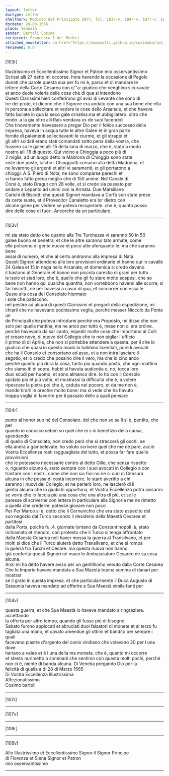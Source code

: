 ```yaml
---
layout: letter
doctype: Letter
shelfmark: Mediceo del Principato 2977, fol. 103r-v, 104r-v, 107r-v, 108r-v
docdate: 28-03-1565
place: Venezia
sender: Bartoli Cosimo
recipient: Francesco I de' Medici
attached_newsletter: <a href="https://smansutti.github.io/cosimobartoli/texts/3079_073/">3079_073</a>
reviewed: 0.0
---
```


[103r]  
  
  
Illustrissimo et Eccellentissimo Signor et Patron mio osservantissimo  
Scrissi alli 27 detto mi occorse. hora havendo la occasione di Pagolo  
donati che parole questa sua per fu mi è, parso et di mandare le  
lettere della Corte Cesarea con q⁀a: giudico che venghino sicuravate  
et anco duole voleria delle cose che di qua si intendono  
Questi Clarissimi hieri conferirono gli avisi di Levante che sono di  
tre del prote, et dicono che il Signore era andato con una sua bene che ella  
in persona a sollecitare et vedere le cose dello Arsanale, et che haveva  
fatto bullate in qua la seco gale ornatiss:ma et abbigliatero. oltro che  
modo. a la gia oltre alli Rais vendava xx de suoi facendoli  
Che tinovamente havessero a pregar Dio per il felice successo della  
impresa, haveva in acqua tutte le altre Galee et in gran parte  
fornite di palamenti sollecitavanti le ciurme, et gli strappi et  
gli altri soldati erano stati comandati sotto pena della vostra, che  
fussero su le galee alli 15 della luna di marzo, che è, stato a modo  
nostro alli 18 di questo. Qui vicino a Chioggia a poco più di  
2 miglia, ad un luogo detto la Madrona di Chioggia sono state  
viste due poste, talche i Chioggiotti corsono alla detta Madonna, et  
ne levarono gli argenti et altri vi saramenti, et gli portarono a  
chioggi. A S. Piero di Nota, ne sono comparse parechi et  
vi hanno fatto preda meglio che di 150 anime. Nel Canale di  
Corsi è, stato Dragut con 28 volle, et si crede sia passato per  
andare a Lepanto ad unirsi con la Armata. Due Marsiliane  
Carichi di Biscotti che questi Signori mandava a Corfù son state prese  
da certe suste, et il Proveditor Canaletto era lor dietro con  
alcune galee per vedere se poteva recuperarle. che è, quanto posso  
dire delle cose di fuori. Ancorche da un particulare.  
  
---  

[103v]  
  
  
mi sia stato detto che quanto alla Tre Turchessa vi saranno 50 in 50  
galee buono et benetra; et che le altre saranno tato armate, come  
elle potranno di gente nuova et poco atte aferquanto le: ma che saranno bene  
assai di numero, et che al certo andranno alla impresa di Nata  
Questi Signori attendono alle loro provisioni ordinarie et hanno qui in cavalle  
24 Galea et 15 in nega nello Arsanale, et domenica si credo davano  
il bastono al Generale et hanno non piccola carestia di grani per tutto  
le isole et stati loro, che è, quello che gli fu stare molto sospesi, che so  
bene non hanno qui qualche quantità, non vorrebbono haversi alle scorre, si  
far biscotti, né per havessi a cavar di qua, et soccorrer con essa le  
Qusto alla cosa del Consolato hiermato  
i sole che patiscono.  
nel pestire ad alcuni di questi Clarissimi et pregarli della espedizione, mi  
chiarii che ne havevano pochissime voglia, perché messer Niccolò da Ponte un  
de Principali che poteva introdurei perché era Proposto, mi disse che non  
solo per quella mattina, ma ne anco per tutto è, mese non ci era ordine.  
perché havevano da sar canto, espedir molte cose che importano al Colli  
et creare nove, di nuovo del Collegio che io non pigliar l'ufficio  
il primo dì di Aprile, che non si potrebbe attendere a questa. per il che io  
giudico che quasi in questo modo lo habbino licentiati, pure li avocati  
che ha il Consolo et consortano ad asse, et a non intra lasciare il  
segotio, et io credo che possino dire il vero, ma che lo cino anco  
perché quanto più dura la cosa, tanto più quando posto, che ogni mattina  
che siamo iti di sopra, habbi si havuta audientia o, no, tocca loro  
duoi scudi per huomo, et sono almanco dire. Io ho con il Consolo  
spidato più et più volte, et mostrassi la difficultà che è, a volere  
ripescare la pietra poi che è, caduta nel pocero, et da me non è,  
mando tirarli le orechie molto bone: ma si vede che ha havuto  
troppa voglia di favorire per il passato dello a quali pensare  
  
---  

[104r]  
  
  
punto al honor suo né del Consolato. del che non so se li si è, pentito, che per  
quanto io conosco seben so quel che ei s in benefizio della causa, spendendo  
di quello di Consolato, non credo però che si straccerà gli occhi, se  
ella andrà a gambelevate. ho voluto scrivere quel che me ne pare, acciò  
Vostra Eccellenza resti ragguagliata del tutto, et possa far fare quelle provvisioni  
che le potessero necessarie contro al detto Gilio, che senza rispetto  
o, riguardo alcuno è, stato sempre con i suoi avocati in Collegio a con  
trastare con i nostri, come che non sia fior:no ne si curi di Censura  
alcuna in che possa di costà incorrere. Io starò avertito a chi  
saranno i nuovi del Collegio, et ne parlerò loro, ne lascierò di li  
gentia alcuna che io giudichi opportuna, et Vostra Eccellenza potrà avisarmi  
se vorrà che io faccia più una cosa che una altra di più, et se le  
paresse di scriverne con lettera in particulare alla Signoria me ne rimetto  
a quella che crederrei potesse giovare non poco  
Per Per Marco si è, detto che il Cernevichio che era stato espedito del  
suo negozio dal Turco secondo il desiderio della Maestà Cesarea et partitosi  
dalla Porta, poiché fu .4. giornate lontano da Constantinopoli ,è, stato  
richiamato et ritenuto, con protesto che il Turco si tenga affrontato  
dalla Maestà Cesarea nell haver mossa la guerra al Transilvano, et per  
molti si dice che il Turco aiuterà detto Transilvano, et che si rompa  
la guerra fra Turchi et Cesare. ma questa nuova non hanno  
già conferita questi Signori né maco lo Ambasciatore Cesareo ne sa cosa alcuna.  
Anzi mi ha detto havere aviso per un gentilhomo venuto dalla Corte Cesarea  
Che lo Imperio haveva mandata a Sua Maestà buona somma di danari per mostrar  
se li grato in questa impresa. et che particularmente il Duca Augusto di  
Sassonia haveva mandato ad offerire a Sua Maestà ximila fanti per  
  
---  

[104v]  
  
  
questa guerra, et che Sua Maestà lo haveva mandato a ringraziare. accettando  
la offerta per altro tempo, quando gli fusse più di bisogno.  
Sabato furono appiccati et abruciati duoi falsatori di monete et al terzo fu  
tagliata una mano, et cavato amendue gli ottimi et bandito per sempre i quali  
facevano piastre d'argento del conio vinitiano che volevano 30 per l una dove  
hariano a valee et è l una della ma moneta. che è, quanto mi occorre  
et stesto nurimetto a sommarii che sentimo con questa molti pochi, perché  
non ci è, niente di banda alcuna. Di Venetia pregando Dio per la  
felicità di quella a di 28 di Marzo 1565  
Di Vostra Eccellenza Illustrissima  
Affezionatissimo  
Cosimo bartoli  
  
---  

[107r]  
  
  
  
---  

[107v]  
  
  
  
---  

[108r]  
  
  
  
---  

[108v]  
  
  
Allo Illustrissimo et Eccellentissimo Signor il Signor Principe  
di Fiorenza et Siena Signor et Patron  
mio osservantissimo  
  
---  

